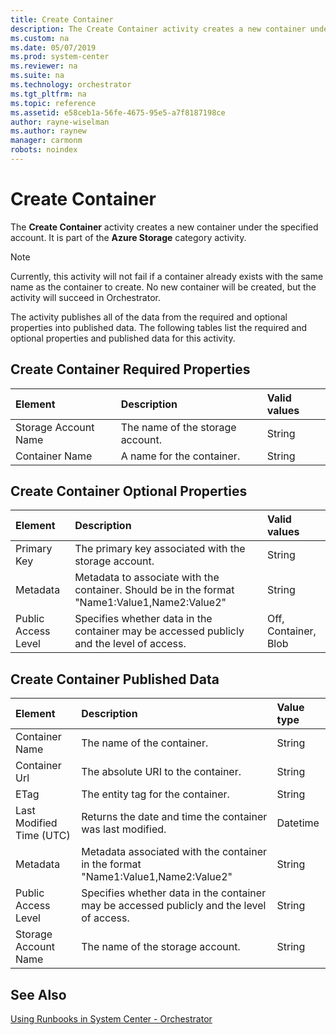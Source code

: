 ```yaml
---
title: Create Container
description: The Create Container activity creates a new container under the specified account.
ms.custom: na
ms.date: 05/07/2019
ms.prod: system-center
ms.reviewer: na
ms.suite: na
ms.technology: orchestrator
ms.tgt_pltfrm: na
ms.topic: reference
ms.assetid: e58ceb1a-56fe-4675-95e5-a7f8187198ce
author: rayne-wiselman
ms.author: raynew
manager: carmonm
robots: noindex
---
```

# Create Container

The **Create Container** activity creates a new container under the specified account. It is part of the **Azure Storage** category activity.

>[!NOTE]
>Currently, this activity will not fail if a container already exists with the same name as the container to create. No new container will be created, but the activity will succeed in Orchestrator.

The activity publishes all of the data from the required and optional properties into published data. The following tables list the required and optional properties and published data for this activity.

## Create Container Required Properties

| **Element**   | **Description**   | **Valid values** |
|:---|:---|:---|
| Storage Account Name | The name of the storage account. | String   |
| Container Name   | A name for the container.   | String   |

## Create Container Optional Properties

| **Element**   | **Description**   | **Valid values**   |
|:---|:---|:---|
| Primary Key   | The primary key associated with the storage account.   | String   |
| Metadata   | Metadata to associate with the container. Should be in the format "Name1:Value1,Name2:Value2" | String   |
| Public Access Level | Specifies whether data in the container may be accessed publicly and the level of access.   | Off, Container, Blob |

## Create Container Published Data

| **Element**   | **Description**   | **Value type** |
|:---|:---|:---|
| Container Name   | The name of the container.   | String   |
| Container Url   | The absolute URI to the container.   | String   |
| ETag   | The entity tag for the container.   | String   |
| Last Modified Time (UTC) | Returns the date and time the container was last modified.   | Datetime   |
| Metadata   | Metadata associated with the container in the format "Name1:Value1,Name2:Value2"   | String   |
| Public Access Level   | Specifies whether data in the container may be accessed publicly and the level of access. | String   |
| Storage Account Name   | The name of the storage account.   | String   |

## See Also

[Using Runbooks in System Center - Orchestrator](design-and-build-runbooks.md)
